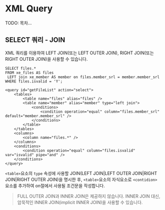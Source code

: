 # XML Query

<!-- index start -->
TODO: 목차...
<!-- index end -->

## SELECT 쿼리 - JOIN

XML 쿼리를 이용하여 LEFT JOIN(또는 LEFT OUTER JOIN), RIGHT JOIN(또는 RIGHT OUTER JOIN)을 사용할 수 있습니다.

```
SELECT files.* 
FROM xe_files AS files 
 LEFT join xe_member AS member on files.member_srl = member.member_srl
WHERE files.isvalid = 'Y';
```

```
<query id="getFileList" action="select">
    <tables>
        <table name="files" alias="files" />
        <table name="member" alias="member" type="left join">
            <conditions>
                <condition operation="equal" column="files.member_srl" default="member.member_srl" />
            </conditions>
        </table>
    </tables>
    <columns>
        <column name="files.*" />
    </columns>
    <conditions>
        <condition operation="equal" column="files.isvalid" var="isvalid" pipe="and" />
    </conditions>
</query>
```

`<table>`요소의 `type` 속성에 사용할 JOIN(LEFT JOIN|LEFT OUTER JOIN|RIGHT JOIN|RIGHT OUTER JOIN)을 명시한 후, `<table>`요소의 자식요소로 `<contidion>`요소를 추가하여 on절에서 사용될 조건문을 작성합니다.

> FULL OUTER JOIN과 INNER JOIN은 제공하지 않습니다. INNER JOIN 대신, 암묵적인 INNER JOIN(implicit INNER JOIN)을 사용할 수 있습니다.



